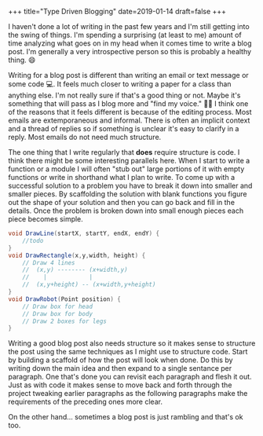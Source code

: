 +++
title="Type Driven Blogging"
date=2019-01-14
draft=false
+++

I haven't done a lot of writing in the past few years and I'm still getting into the swing of things.  I'm spending a surprising (at least to me) amount of time analyzing what goes on in my head when it comes time to write a blog post.  I'm generally a very introspective person so this is probably a healthy thing. 😄

<!-- more -->

Writing for a blog post is different than writing an email or text message or some code 💻.  It feels much closer to writing a paper for a class than anything else.  I'm not really sure if that's a good thing or not.  Maybe it's something that will pass as I blog more and "find my voice." 🤷‍♂️  I think one of the reasons that it feels different is because of the editing process.  Most emails are extemporaneous and informal.  There is often an implicit context and a thread of replies so if something is unclear it's easy to clarify in a reply.  Most emails do not need much structure.

The one thing that I write regularly that **does** require structure is code.  I think there might be some interesting parallels here.  When I start to write a function or a module I will often "stub out" large portions of it with empty functions or write in shorthand what I plan to write.  To come up with a successful solution to a problem you have to break it down into smaller and smaller pieces.  By scaffolding the solution with blank functions you figure out the shape of your solution and then you can go back and fill in the details. Once the problem is broken down into small enough pieces each piece becomes simple.

```cs
void DrawLine(startX, startY, endX, endY) {
    //todo
}
void DrawRectangle(x,y,width, height) {
    // Draw 4 lines 
    //  (x,y) -------- (x+width,y)
    //    |            |
    //  (x,y+height) -- (x+width,y+height)
}
void DrawRobot(Point position) {
    // Draw box for head
    // Draw box for body
    // Draw 2 boxes for legs
}

```

Writing a good blog post also needs structure so it makes sense to structure the post using the same techniques as I might use to structure code.  Start by building a scaffold of how the post will look when done.  Do this by writing down the main idea and then expand to a single sentance per paragraph.  One that's done you can revisit each paragraph and flesh it out.  Just as with code it makes sense to move back and forth through the project tweaking earlier paragraphs as the following paragraphs make the requirements of the preceding ones more clear.

On the other hand... sometimes a blog post is just rambling and that's ok too. 


